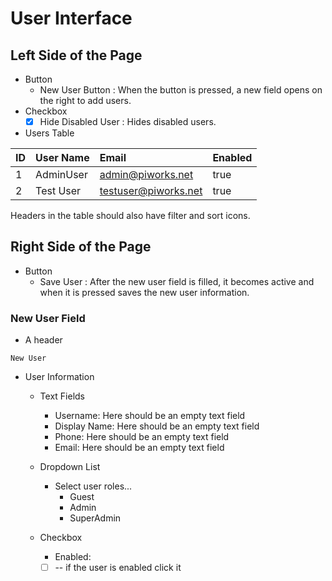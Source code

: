 # User Interface
## Left Side of the Page
- Button
  - New User Button : When the button is pressed, a new field opens on the right to add users.
- Checkbox 
   - [x] Hide Disabled User : Hides disabled users.
  
- Users Table

| ID | User Name | Email | Enabled|
| :--- | :------- | :---- | :---- |
| 1 | AdminUser | admin@piworks.net | true |
| 2 | Test User | testuser@piworks.net | true |

Headers in the table should also have filter and sort icons.

## Right Side of the Page
- Button
  - Save User : After the new user field is filled, it becomes active and when it is pressed saves the new user information.
### New User Field
- A header 
```
New User
``` 
- User Information 
  - Text Fields
    - Username: Here should be an empty text field
    - Display Name: Here should be an empty text field
    - Phone: Here should be an empty text field
    - Email: Here should be an empty text field
  
  - Dropdown List
    - Select user roles...
      - Guest
      - Admin
      - SuperAdmin
      
  - Checkbox
    - Enabled:  
    - [ ] -- if the user is enabled click it
